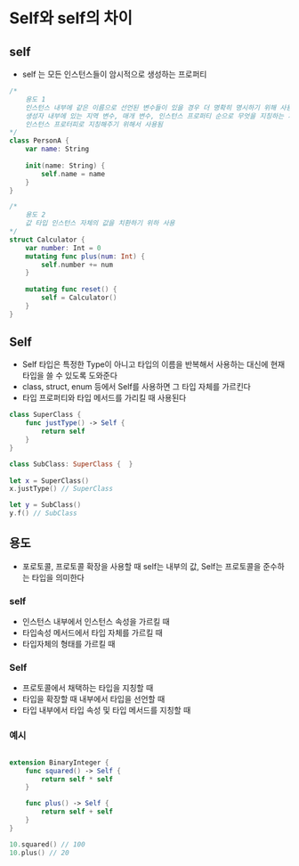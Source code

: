 # Self와 self의 차이

## self
- self 는 모든 인스턴스들이 암시적으로 생성하는 프로퍼티

```swift
/* 
    용도 1
    인스턴스 내부에 같은 이름으로 선언된 변수들이 있을 경우 더 명확히 명시하기 위해 사용
    생성자 내부에 있는 지역 변수, 매개 변수, 인스턴스 프로퍼티 순으로 무엇을 지칭하는 지 찾고
    인스턴스 프로터피로 지칭해주기 위해서 사용됨
*/ 
class PersonA {
    var name: String
    
    init(name: String) {
        self.name = name
    }
}

/* 
    용도 2
    값 타입 인스턴스 자체의 값을 치환하기 위하 사용
*/
struct Calculator {
    var number: Int = 0
    mutating func plus(num: Int) {
        self.number += num
    }
    
    mutating func reset() {
        self = Calculator()
    }
}
```

## Self
- Self 타입은 특정한 Type이 아니고 타입의 이름을 반복해서 사용하는 대신에 현재 타입을 쓸 수 있도록 도와준다
- class, struct, enum 등에서 Self를 사용하면 그 타입 자체를 가르킨다
- 타입 프로퍼티와 타입 메서드를 가리킬 때 사용된다
```swift
class SuperClass { 
    func justType() -> Self {
        return self
    }
}

class SubClass: SuperClass {  }
    
let x = SuperClass()
x.justType() // SuperClass

let y = SubClass()
y.f() // SubClass


```


## 용도
- 포로토콜, 프로토콜 확장을 사용할 때 self는 내부의 값, Self는 프로토콜을 준수하는 타입을 의미한다
### self
- 인스턴스 내부에서 인스턴스 속성을 가르킬 때
- 타입속성 메서드에서 타입 자체를 가르킬 때
- 타입자체의 형태를 가르킬 때

### Self
- 프로토콜에서 채택하는 타입을 지칭할 때
- 타입을 확장할 때 내부에서 타입을 선언할 때
- 타입 내부에서 타입 속성 및 타입 메서드를 지칭할 때 

### 예시
```swift

extension BinaryInteger {
    func squared() -> Self { 
        return self * self
    }

    func plus() -> Self {
        return self + self
    }
}

10.squared() // 100
10.plus() // 20
```

